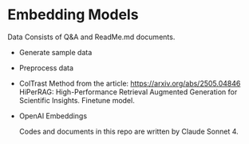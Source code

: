 # Embedding Models
  
  Data Consists of Q&A and ReadMe.md documents.

- Generate sample data
- Preprocess data 
- ColTrast Method from the article: https://arxiv.org/abs/2505.04846 HiPerRAG: High-Performance Retrieval Augmented Generation for Scientific Insights. Finetune model. 
- OpenAI Embeddings

  Codes and documents in this repo are written by Claude Sonnet 4. 
